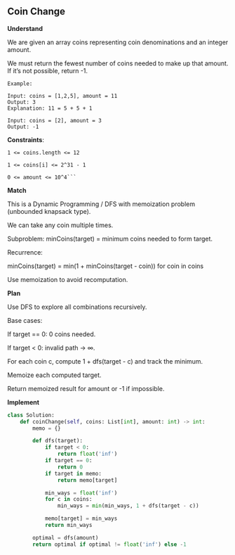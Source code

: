 ## Coin Change

**Understand**

We are given an array coins representing coin denominations and an integer amount.

We must return the fewest number of coins needed to make up that amount.
If it’s not possible, return -1.

```
Example:

Input: coins = [1,2,5], amount = 11
Output: 3
Explanation: 11 = 5 + 5 + 1

Input: coins = [2], amount = 3
Output: -1
```

**Constraints**:

````
1 <= coins.length <= 12

1 <= coins[i] <= 2^31 - 1

0 <= amount <= 10^4```
````

**Match**

This is a Dynamic Programming / DFS with memoization problem (unbounded knapsack type).

We can take any coin multiple times.

Subproblem: minCoins(target) = minimum coins needed to form target.

Recurrence:

minCoins(target) = min(1 + minCoins(target - coin)) for coin in coins

Use memoization to avoid recomputation.

**Plan**

Use DFS to explore all combinations recursively.

Base cases:

If target == 0: 0 coins needed.

If target < 0: invalid path → ∞.

For each coin c, compute 1 + dfs(target - c) and track the minimum.

Memoize each computed target.

Return memoized result for amount or -1 if impossible.

**Implement**

```py
class Solution:
    def coinChange(self, coins: List[int], amount: int) -> int:
        memo = {}

        def dfs(target):
            if target < 0:
                return float('inf')
            if target == 0:
                return 0
            if target in memo:
                return memo[target]

            min_ways = float('inf')
            for c in coins:
                min_ways = min(min_ways, 1 + dfs(target - c))

            memo[target] = min_ways
            return min_ways

        optimal = dfs(amount)
        return optimal if optimal != float('inf') else -1
```
